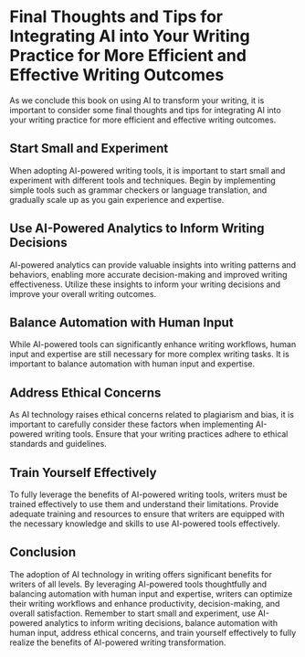 Final Thoughts and Tips for Integrating AI into Your Writing Practice for More Efficient and Effective Writing Outcomes
==============================================================================================================================================

As we conclude this book on using AI to transform your writing, it is important to consider some final thoughts and tips for integrating AI into your writing practice for more efficient and effective writing outcomes.

Start Small and Experiment
--------------------------

When adopting AI-powered writing tools, it is important to start small and experiment with different tools and techniques. Begin by implementing simple tools such as grammar checkers or language translation, and gradually scale up as you gain experience and expertise.

Use AI-Powered Analytics to Inform Writing Decisions
----------------------------------------------------

AI-powered analytics can provide valuable insights into writing patterns and behaviors, enabling more accurate decision-making and improved writing effectiveness. Utilize these insights to inform your writing decisions and improve your overall writing outcomes.

Balance Automation with Human Input
-----------------------------------

While AI-powered tools can significantly enhance writing workflows, human input and expertise are still necessary for more complex writing tasks. It is important to balance automation with human input and expertise.

Address Ethical Concerns
------------------------

As AI technology raises ethical concerns related to plagiarism and bias, it is important to carefully consider these factors when implementing AI-powered writing tools. Ensure that your writing practices adhere to ethical standards and guidelines.

Train Yourself Effectively
--------------------------

To fully leverage the benefits of AI-powered writing tools, writers must be trained effectively to use them and understand their limitations. Provide adequate training and resources to ensure that writers are equipped with the necessary knowledge and skills to use AI-powered tools effectively.

Conclusion
----------

The adoption of AI technology in writing offers significant benefits for writers of all levels. By leveraging AI-powered tools thoughtfully and balancing automation with human input and expertise, writers can optimize their writing workflows and enhance productivity, decision-making, and overall satisfaction. Remember to start small and experiment, use AI-powered analytics to inform writing decisions, balance automation with human input, address ethical concerns, and train yourself effectively to fully realize the benefits of AI-powered writing transformation.
